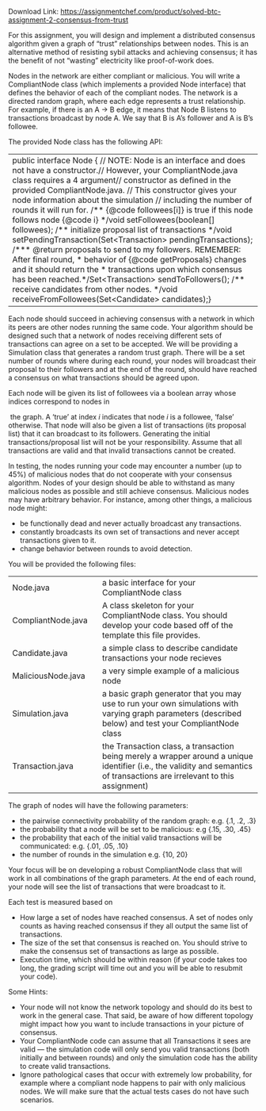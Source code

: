 Download Link: https://assignmentchef.com/product/solved-btc-assignment-2-consensus-from-trust
<br>



For this assignment, you will design and implement a distributed consensus algorithm given a graph of “trust” relationships between nodes. This is an alternative method of resisting sybil attacks and achieving consensus; it has the benefit of not “wasting” electricity like proof-of-work does.




Nodes in the network are either compliant or malicious. You will write a ​CompliantNode​ class (which implements a provided ​Node​ interface) that defines the behavior of each of the compliant nodes. The network is a directed random graph, where each edge represents a trust relationship. For example, if there is an  A → B edge, it means that Node B listens to transactions broadcast by node A. We say that B is A’s follower and A is B’s followee.




The provided ​Node​ class has the following API:

<table width="624">

 <tbody>

  <tr>

   <td width="624">public​ ​interface​ ​Node​ { ​// NOTE: Node is an interface and does not have a constructor.​// However, your CompliantNode.java class requires a 4 argument​// constructor as defined in the provided CompliantNode.java.     ​// This constructor gives your node information about the simulation     ​// including the number of rounds it will run for. ​/** {@code followees[i]} is true if this node follows node {@code i} */​void​ ​setFollowees​(​boolean​[] followees); ​/** initialize proposal list of transactions */​void​ ​setPendingTransaction​(​Set&lt;Transaction&gt;​ pendingTransactions); ​/*** ​@return​ proposals to send to my followers. REMEMBER: After final round,       * behavior of {​@code​ getProposals} changes and it should return the       * transactions upon which consensus has been reached.*/​Set&lt;Transaction&gt;​ ​sendToFollowers​(); ​/** receive candidates from other nodes. */​void​ ​receiveFromFollowees​(​Set&lt;Candidate&gt;​ candidates);}<strong> </strong></td>

  </tr>

 </tbody>

</table>




Each node should succeed in achieving consensus with a network in which its peers are other nodes running the same code. Your algorithm should be designed such that a network of nodes receiving different sets of transactions can agree on a set to be accepted. We will be providing a Simulation​        class that generates a random trust graph. There will be a set number of rounds where during each round, your nodes will broadcast their proposal to their followers and at the end of the round, should have reached a consensus on what transactions should be agreed upon.




Each node will be given its list of followees via a boolean array whose indices correspond to nodes in

​     the graph. A ‘true’ at index <em>i</em>​ indicates that node <em>i</em>​ is a followee, ‘false’ otherwise. That node will also be given a list of transactions (its proposal list) that it can broadcast to its followers. Generating the initial transactions/proposal list will not be your responsibility. Assume that all transactions are valid and that invalid transactions cannot be created.




In testing, the nodes running your code may encounter a number (up to 45%) of malicious nodes that do not cooperate with your consensus algorithm. Nodes of your design should be able to withstand as many malicious nodes as possible and still achieve consensus. Malicious nodes may have arbitrary behavior. For instance, among other things, a malicious node might:

<ul>

 <li>be functionally dead and never actually broadcast any transactions.</li>

 <li>constantly broadcasts its own set of transactions and never accept transactions given to it.</li>

 <li>change behavior between rounds to avoid detection.</li>

</ul>




You will be provided the following files:

<table width="624">

 <tbody>

  <tr>

   <td width="176">Node.java</td>

   <td width="448">a basic interface for your ​CompliantNode​ class</td>

  </tr>

  <tr>

   <td width="176">CompliantNode.java</td>

   <td width="448">A class skeleton for your ​CompliantNode​ class.  You should develop your code based off of the template this file provides.</td>

  </tr>

  <tr>

   <td width="176">Candidate.java</td>

   <td width="448">a simple class to describe candidate transactions your node recieves</td>

  </tr>

  <tr>

   <td width="176">MaliciousNode.java</td>

   <td width="448">a very simple example of a malicious node</td>

  </tr>

  <tr>

   <td width="176">Simulation.java</td>

   <td width="448">a basic graph generator that you may use to run your own simulations with varying graph parameters (described below) and test your CompliantNode​ class</td>

  </tr>

  <tr>

   <td width="176">Transaction.java</td>

   <td width="448">the ​Transaction​ class, a transaction being merely a wrapper around a unique identifier (i.e., the validity and semantics of transactions are irrelevant to this assignment)</td>

  </tr>

 </tbody>

</table>




The graph of nodes will have the following parameters:

<ul>

 <li>the pairwise connectivity probability of the random graph: e.g. {.1, .2, .3}</li>

 <li>the probability that a node will be set to be malicious: e.g {.15, .30, .45}</li>

 <li>the probability that each of the initial valid transactions will be communicated: e.g. {.01, .05, .10}</li>

 <li>the number of rounds in the simulation e.g. {10, 20}</li>

</ul>




Your focus will be on developing a robust CompliantNode​         class that will work in all combinations of​       the graph parameters. At the end of each round, your node will see the list of transactions that were broadcast to it.




Each test is measured based on

<ul>

 <li>How large a set of nodes have reached consensus. A set of nodes only counts as having reached consensus if they all output the same list of transactions.</li>

 <li>The size of the set that consensus is reached on. You should strive to make the consensus set of transactions as large as possible.</li>

 <li>Execution time, which should be within reason (if your code takes too long, the grading script will time out and you will be able to resubmit your code).</li>

</ul>













Some Hints:

<ul>

 <li>Your node will not know the network topology and should do its best to work in the general case. That said, be aware of how different topology might impact how you want to include transactions in your picture of consensus.</li>

 <li>Your CompliantNode​ code can assume that all Transactions it sees are valid — the simulation​         code will only send you valid transactions (both initially and between rounds) and only the simulation code has the ability to create valid transactions.</li>

 <li>Ignore pathological cases that occur with extremely low probability, for example where a compliant node happens to pair with only malicious nodes. We will make sure that the actual tests cases do not have such scenarios.</li>

</ul>